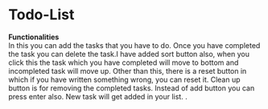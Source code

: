 # Todo-List
<b>Functionalities</b><br>
In this you can add the tasks that you have to do. Once you have completed the task you can delete the task.I have added sort button also, when you click this the task which you have completed will move to bottom and incompleted task will move up. Other than this, there is a reset button in which if you have written something wrong, you can reset it. Clean up button is for removing the completed tasks.
Instead of add button you can press enter also. New task will get added in your list. . 
